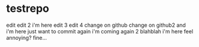 # testrepo
edit
edit 2
i'm here
edit 3
edit 4
change on github
change on github2
and i'm here
just want to commit again
i'm coming again 2
blahblah
i'm here feel annoying?
fine...
